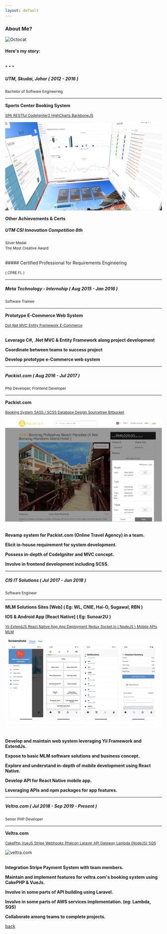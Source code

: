 ```yaml
---
layout: default
---
```


### About Me?

![Octocat](https://github.githubassets.com/images/icons/emoji/octocat.png)


#### Here's my story:

<br />
* * *

##### UTM, Skudai, Johor  ( 2012 - 2016 )
<small>Bachelor of Software Engineering</small>

* * *

<article class="paddingV-10">
    <p>
        <strong>
            <i class="glyphicon glyphicon-briefcase"></i> Sports Center Booking System
        </strong>
    </p>
    <a class="btn btn-primary" href="https://en.wikipedia.org/wiki/Single-page_application" target="_blank">
        <small class="icon-label">SPA</small>
    </a>
    <a class="btn btn-primary" href="https://github.com/chriskacerguis/codeigniter-restserver" target="_blank">
        <small class="icon-label">RESTful CodeIgniter3</small>
    </a>
    <a class="btn btn-primary" href="https://www.highcharts.com/" target="_blank">
    <small class="icon-label">HighCharts</small>
    </a>
    <a class="btn btn-primary" href="https://backbonejs.org/" target="_blank">
        <small class="icon-label">BackboneJS</small>
    </a>
</article>

![Sports-Center-Booking-System](/assets/img/scb.png)

<article class="paddingV-10 paddingT-30">
<p>
    <strong>
        <i class="glyphicon glyphicon-briefcase"></i> Other Achievements & Certs
    </strong>
</p>
</article>

##### UTM CSI Innovation Competition 8th
<p>
    <i class="glyphicon glyphicon-star-empty"> </i><small> Silver Medal</small><br/>
    <i class="glyphicon glyphicon-star-empty"> </i><small> The Most Creative Award</small>
</p>

<br />
##### Certified Professional for Requirements Engineering 
<p>
    <i class="glyphicon glyphicon-star-empty"> </i><small> ( CPRE FL )</small><br/>
</p>

* * *

##### Meta Technology - Internship ( Aug 2015 - Jan 2016 )
<small>Software Trainee</small>

* * *

<article class="paddingV-10 paddingT-30">
    <p>
        <strong>
            <i class="glyphicon glyphicon-briefcase"></i> Prototype E-Commerce Web System
        </strong>
    </p>
    <a class="btn btn-primary" href="https://dotnet.microsoft.com/apps/aspnet/mvc" target="_blank">
        <small class="icon-label">Dot Net MVC</small>
    </a>
    <a class="btn btn-primary" href="https://www.tutorialspoint.com/entity_framework/entity_framework_overview.htm" target="_blank">
        <small class="icon-label">Entity Framework</small>
    </a>
    <a class="btn btn-primary" href="https://ecommerce-platforms.com/glossary/ecommerce" target="_blank">
        <small class="icon-label">E-Commerce</small>
    </a>
    <p><br /><i class="glyphicon glyphicon-check"></i> <strong>Leverage C#, .Net MVC & Entity Framework along project development</strong></p>
    <p><i class="glyphicon glyphicon-check"></i> <strong>Coordinate between teams to success project</strong></p>
    <p><i class="glyphicon glyphicon-check"></i> <strong>Develop prototype e-Commerce web system</strong></p>        
</article>

* * *

##### Packist.com ( Aug 2016 - Jul 2017 )
<small>Php Developer, Frontend Developer</small>

* * *
<article class="paddingV-30">
    <p>
        <strong>
            <i class="glyphicon glyphicon-briefcase"></i> Packist.com
        </strong>
    </p>
    <a class="btn btn-primary" href="https://www.packist.com/" target="_blank">
        <small class="icon-label">Booking System</small>
    </a>
    <a class="btn btn-primary" href="https://sass-lang.com/guide" target="_blank">
        <small class="icon-label">SASS / SCSS</small>
    </a>
    <a class="btn btn-primary" href="https://www.guru99.com/database-design.html" target="_blank">
        <small class="icon-label">Database Design</small>
    </a>
    <a class="btn btn-primary" href="https://www.sourcetreeapp.com/" target="_blank">
        <small class="icon-label">Sourcetree</small>
    </a>
    <a class="btn btn-primary" href="https://bitbucket.org/product" target="_blank">
        <small class="icon-label">Bitbucket</small>
    </a>
</article>

![Packist.com](/assets/img/packist.png)

<article>    
    <p><br /><i class="glyphicon glyphicon-check"></i> <strong>Revamp system for Packist.com (Online Travel Agency) in a team.</strong></p>
    <p><i class="glyphicon glyphicon-check"></i> <strong>Elicit in-house requirement for system development.</strong></p>
    <p><i class="glyphicon glyphicon-check"></i> <strong>Possess in-depth of CodeIgniter and MVC concept.</strong></p>
    <p><i class="glyphicon glyphicon-check"></i> <strong>Involve in frontend development including SCSS.</strong></p>
</article>

* * *

##### CIS IT Solutions ( Jul 2017 - Jun 2018 )
<small>Software Engineer</small>

* * *

<article class="paddingV-30">
    <p>
        <strong>
            <i class="glyphicon glyphicon-briefcase"></i> MLM Solutions Sites [Web] ( Eg: WL, CNIE, Hai-O, Sugawal, RBN )
        </strong>
    </p>
    <p>
        <strong>
            <i class="glyphicon glyphicon-briefcase"></i> IOS & Android App [React Native] ( Eg: Sunoar2U )
        </strong>
    </p>
    <a class="btn btn-primary" href="https://www.yiiframework.com/doc/guide/1.1/en" target="_blank">
        <small class="icon-label">Yii</small>
    </a>
    <a class="btn btn-primary" href="http://extendjs.org/" target="_blank">
        <small class="icon-label">ExtendJS</small>
    </a>
    <a class="btn btn-primary" href="https://facebook.github.io/react-native/" target="_blank">
        <small class="icon-label">React Native App</small>
    </a>
    <a class="btn btn-primary" href="https://apps.apple.com/us/app/sunoar2u/id1457698095" target="_blank">
        <small class="icon-label">App Deployment</small>
    </a>
    <a class="btn btn-primary" href="https://redux.js.org/" target="_blank">
        <small class="icon-label">Redux</small>
    </a>
    <a class="btn btn-primary" href="https://socket.io/" target="_blank">
        <small class="icon-label">Socket.io ( NodeJS )</small>
    </a>
    <a class="btn btn-primary" href="https://www.restapitutorial.com/" target="_blank">
        <small class="icon-label">Mobile APIs</small>
    </a>
    <a class="btn btn-primary" href="https://en.wikipedia.org/wiki/Multi-level_marketing" target="_blank">
        <small class="icon-label">MLM</small>
    </a>
</article>

![Sunoar2u](/assets/img/sunoar2u.png)

<article>
    <p><br /><i class="glyphicon glyphicon-check"></i> <strong>Develop and maintain web system leveraging Yii Framework and ExtendJs.</strong></p>
    <p><i class="glyphicon glyphicon-check"></i> <strong>Expose to basic MLM software solutions and business concept.</strong></p>
    <p><i class="glyphicon glyphicon-check"></i> <strong>Explore and understand in-depth of mobile development using React Native.</strong></p>
    <p><i class="glyphicon glyphicon-check"></i> <strong>Develop API for React Native mobile app.</strong></p>
    <p><i class="glyphicon glyphicon-check"></i> <strong>Leveraging APIs and npm packages for app features.</strong></p>
</article>

* * *

##### Veltra.com ( Jul 2018 - Sep 2019 - Present )
<small>Senior PHP Developer</small>

* * *

<article class="paddingV-30">
    <p>
        <strong>
            <i class="glyphicon glyphicon-briefcase"></i> Veltra.com
        </strong>
    </p>
    <a class="btn btn-primary" href="https://book.cakephp.org/1.3/en/" target="_blank">
        <small class="icon-label">CakePhp</small>
    </a>
    <a class="btn btn-primary" href="https://vuejs.org/" target="_blank">
        <small class="icon-label">VueJS</small>
    </a>
    <a class="btn btn-primary" href="https://stripe.com/gb" target="_blank">
        <small class="icon-label">Stripe</small>
    </a>
    <a class="btn btn-primary" href="https://stripe.com/docs/webhooks" target="_blank">
        <small class="icon-label">Webhooks</small>
    </a>
    <a class="btn btn-primary" href="https://phalcon.io/en-us" target="_blank">
        <small class="icon-label">Phalcon</small>
    </a>
    <a class="btn btn-primary" href="https://laravel.com/" target="_blank">
        <small class="icon-label">Laravel</small>
    </a>
    <a class="btn btn-primary" href="https://aws.amazon.com/api-gateway/" target="_blank">
        <small class="icon-label">API Gateway</small>
    </a>
    <a class="btn btn-primary" href="https://aws.amazon.com/lambda/" target="_blank">
        <small class="icon-label">Lambda (NodeJS)</small>
    </a>
    <a class="btn btn-primary" href="https://aws.amazon.com/sqs/" target="_blank">
        <small class="icon-label">SQS</small>
    </a>
</article>

![veltra.com](/assets/img/veltra.png)

<article>
    <p><br /><i class="glyphicon glyphicon-check"></i> <strong>Integration Stripe Payment System with team members.</strong></p>
    <p><i class="glyphicon glyphicon-check"></i> <strong>Maintain and implement features for veltra.com's booking system using CakePHP & VueJs.</strong></p>
    <p><i class="glyphicon glyphicon-check"></i> <strong>Involve in some parts of API building using Laravel.</strong></p>
    <p><i class="glyphicon glyphicon-check"></i> <strong>Involve in some parts of AWS services implementation. (eg: Lambda, SQS)</strong></p>
    <p><i class="glyphicon glyphicon-check"></i> <strong>Collaborate among teams to complete projects.</strong></p>
</article>

[back](../)
